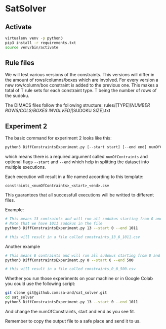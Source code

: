 # SatSolver

## Activate

```sh
virtualenv venv -p python3
pip3 install -r requirements.txt
source venv/bin/activate
```

## Rule files
We will test various versions of the constraints. This versions
will differ in the amount of rows/columns/boxes which are involved.
For every version a new row/column/box constraint is added to
the previous one. This makes a total of T rule sets for each
constraint type. T being the number of rows of the sudoku.

The DIMACS files follow the following structure:
rules/[TYPE]_[NUMBER ROWS/COLS/BOXES INVOLVED]_[SUDOKU SIZE].txt

## Experiment 2

The basic command for experiment 2 looks like this:

```sh
python3 DiffConstraintsExperiment.py [--start start] [--end end] numOfContraints
```

which means there is a required argument called `numOfContraints` and optional
flags `--start` and `--end` which help in splitting the dataset into multiple executions.

Each execution will result in a file named according to this template:
```
constraints_<numOfContraints>_<start>_<end>.csv
```
This guarantees that all successfull executions will be writted to different files.

Example:
```sh
# This means 13 contraints and will run all sudokus starting from 0 and ending before 1011
# Note that we have 1011 sudokus in the file
python3 DiffConstraintsExperiment.py 13 --start 0 --end 1011

# this will result in a file called constraints_13_0_1011.csv
```
Another example
```sh
# This means 0 contraints and will run all sudokus starting from 0 and ending before 500
python3 DiffConstraintsExperiment.py 0 --start 0 --end 500

# this will result in a file called constraints_0_0_500.csv
```
Whether you run those experiments on your machine or in Google Colab you could use the following script:
```sh
git clone git@github.com:sa-and/sat_solver.git
cd sat_solver
python3 DiffConstraintsExperiment.py 13 --start 0 --end 1011
```
And change the numOfConstraints, start and end as you see fit.

Remember to copy the output file to a safe place and send it to us.
